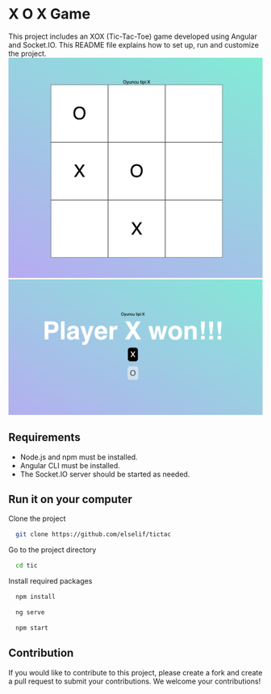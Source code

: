 # X O X Game

This project includes an XOX (Tic-Tac-Toe) game developed using Angular and Socket.IO. This README file explains how to set up, run and customize the project.
![](screenshot-1.png)
![](screenshot-2.png)

## Requirements


- Node.js and npm must be installed.
- Angular CLI must be installed.
- The Socket.IO server should be started as needed.


## Run it on your computer

Clone the project

```bash
  git clone https://github.com/elselif/tictac
```

Go to the project directory

```bash
  cd tic
```

Install required packages
```bash
  npm install
```


```bash
  ng serve
```
```bash
  npm start
```

  ## Contribution

If you would like to contribute to this project, please create a fork and create a pull request to submit your contributions. We welcome your contributions!
